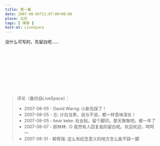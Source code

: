 ```yaml
---
title: 第一篇
date: 2007-08-05T21:07:00+08:00
place: 北京
tags: [ 博客 ]
host-at: LiveSpace
---
```

没什么可写的，先留白吧……
<br />
<br />
<br />
<br />
<br />
<br />
<br />
<br />
<br />
<br />

> 评论（备份自LiveSpace）：
> 
> * 2007-08-05 - David Warng: 小新先踩了！
> * 2007-08-05 - 忘: 计白当黑，说与不说，都一样意味深长！
> * 2007-08-05 - bear keke: 处女贴，留个脚印。那天聚聚吧。都一年了
> * 2007-08-07 - 颜林林: :O 竟然有人回复我的留白呢。欢迎欢迎，呵呵～
> * 2007-08-31 - 柳奇瑞: 这么有纪念意义的地方怎么能不踩一脚
